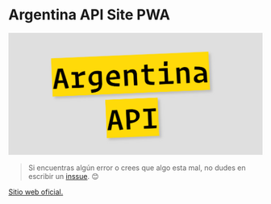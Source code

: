 # Argentina API Site PWA
![Argentina API](./icon/arg_api.png)


> Si encuentras algún error o crees que algo esta mal, no dudes en escribir un [inssue](https://github.com/Franqsanz/argentina-api/issues). 😊

[Sitio web oficial.](https://provincesargentinaapi.netlify.app/)


